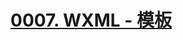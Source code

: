 # [0007. WXML - 模板](https://github.com/Tdahuyou/TNotes.miniprogram/tree/main/notes/0007.%20WXML%20-%20%E6%A8%A1%E6%9D%BF)


<!-- region:toc -->



<!-- endregion:toc -->
